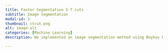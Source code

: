 ```yaml
---
title: Faster Segmentation S-T cuts
subtitle: Image Segmentation
modal-id: 1
thumbnail: stcut.png
alt: image-alt
categories: [Machine Learning]
description: We implemented an image segmentation method using Boykov Kolmogorov algorithm for S-T cuts which is a faster segmentation algorithm. The project concluded with measuring computation times as well as the IoU (Intersection over Union) metric for accuracy measurments.

---
```

